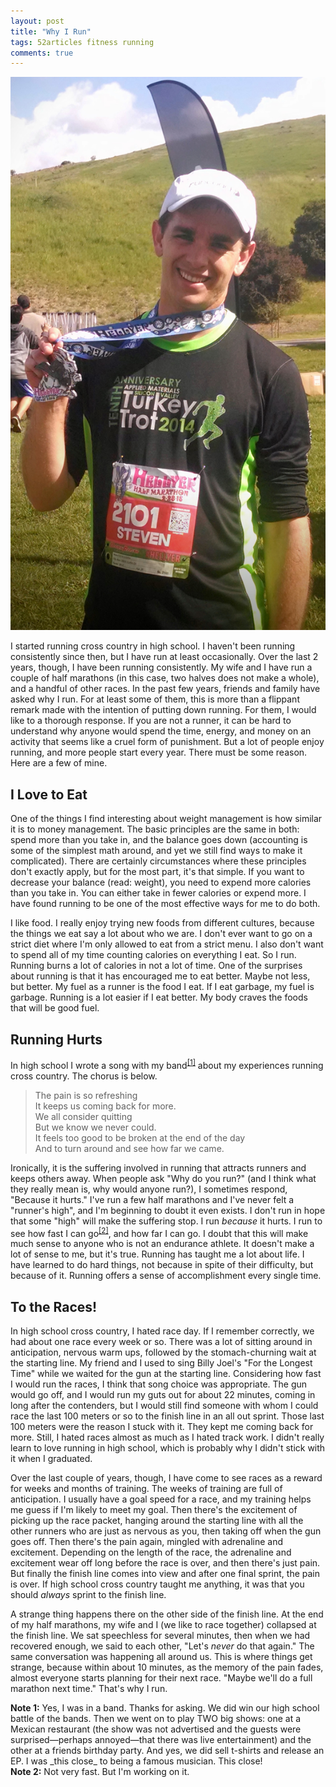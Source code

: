 ```yaml
---
layout: post
title: "Why I Run"
tags: 52articles fitness running
comments: true
---
```


![Me at the finish line of my second half marathon](/assets/finish-line.jpg)

I started running cross country in high school. I haven't been running consistently since then, but I have run at least occasionally. Over the last 2 years, though, I have been running consistently. My wife and I have run a couple of half marathons (in this case, two halves does not make a whole), and a handful of other races. In the past few years, friends and family have asked why I run. For at least some of them, this is more than a flippant remark made with the intention of putting down running. For them, I would like to a thorough response. If you are not a runner, it can be hard to understand why anyone would spend the time, energy, and money on an activity that seems like a cruel form of punishment. But a lot of people enjoy running, and more people start every year. There must be some reason. Here are a few of mine.

## I Love to Eat

One of the things I find interesting about weight management is how similar it is to money management. The basic principles are the same in both: spend more than you take in, and the balance goes down (accounting is some of the simplest math around, and yet we still find ways to make it complicated). There are certainly circumstances where these principles don't exactly apply, but for the most part, it's that simple. If you want to decrease your balance (read: weight), you need to expend more calories than you take in. You can either take in fewer calories or expend more. I have found running to be one of the most effective ways for me to do both.

I like food. I really enjoy trying new foods from different cultures, because the things we eat say a lot about who we are. I don't ever want to go on a strict diet where I'm only allowed to eat from a strict menu. I also don't want to spend all of my time counting calories on everything I eat. So I run. Running burns a lot of calories in not a lot of time. One of the surprises about running is that it has encouraged me to eat better. Maybe not less, but better. My fuel as a runner is the food I eat. If I eat garbage, my fuel is garbage. Running is a lot easier if I eat better. My body craves the foods that will be good fuel.

## Running Hurts

In high school I wrote a song with my band<sup><a href="#note-1">[1]</a></sup> about my experiences running cross country. The chorus is below.

<blockquote>
The pain is so refreshing<br>
It keeps us coming back for more.<br>
We all consider quitting<br>
But we know we never could.<br>
It feels too good to be broken at the end of the day<br>
And to turn around and see how far we came.<br>
</blockquote>

Ironically, it is the suffering involved in running that attracts runners and keeps others away. When people ask "Why do you run?" (and I think what they really mean is, why would anyone run?), I sometimes respond, "Because it hurts." I've run a few half marathons and I've never felt a "runner's high", and I'm beginning to doubt it even exists. I don't run in hope that some "high" will make the suffering stop. I run _because_ it hurts. I run to see how fast I can go<sup><a href="#note-2">[2]</a></sup>, and how far I can go. I doubt that this will make much sense to anyone who is not an endurance athlete. It doesn't make a lot of sense to me, but it's true. Running has taught me a lot about life. I have learned to do hard things, not because in spite of their difficulty, but because of it. Running offers a sense of accomplishment every single time.

## To the Races!

In high school cross country, I hated race day. If I remember correctly, we had about one race every week or so. There was a lot of sitting around in anticipation, nervous warm ups, followed by the stomach-churning wait at the starting line. My friend and I used to sing Billy Joel's "For the Longest Time" while we waited for the gun at the starting line. Considering how fast I would run the races, I think that song choice was appropriate. The gun would go off, and I would run my guts out for about 22 minutes, coming in long after the contenders, but I would still find someone with whom I could race the last 100 meters or so to the finish line in an all out sprint. Those last 100 meters were the reason I stuck with it. They kept me coming back for more. Still, I hated races almost as much as I hated track work. I didn't really learn to love running in high school, which is probably why I didn't stick with it when I graduated.

Over the last couple of years, though, I have come to see races as a reward for weeks and months of training. The weeks of training are full of anticipation. I usually have a goal speed for a race, and my training helps me guess if I'm likely to meet my goal. Then there's the excitement of picking up the race packet, hanging around the starting line with all the other runners who are just as nervous as you, then taking off when the gun goes off. Then there's the pain again, mingled with adrenaline and excitement. Depending on the length of the race, the adrenaline and excitement wear off long before the race is over, and then there's just pain. But finally the finish line comes into view and after one final sprint, the pain is over. If high school cross country taught me anything, it was that you should _always_ sprint to the finish line.

A strange thing happens there on the other side of the finish line. At the end of my half marathons, my wife and I (we like to race together) collapsed at the finish line. We sat speechless for several minutes, then when we had recovered enough, we said to each other, "Let's _never_ do that again." The same conversation was happening all around us. This is where things get strange, because within about 10 minutes, as the memory of the pain fades, almost everyone starts planning for their next race. "Maybe we'll do a full marathon next time." That's why I run.

<aside id="note-1"><b>Note 1:</b> Yes, I was in a band. Thanks for asking. We did win our high school battle of the bands. Then we went on to play TWO big shows: one at a Mexican restaurant (the show was not advertised and the guests were surprised&mdash;perhaps annoyed&mdash;that there was live entertainment) and the other at a friends birthday party. And yes, we did sell t-shirts and release an EP. I was _this close_ to being a famous musician. This close!</aside>

<aside id="note-2"><b>Note 2:</b> Not very fast. But I'm working on it.</aside>
